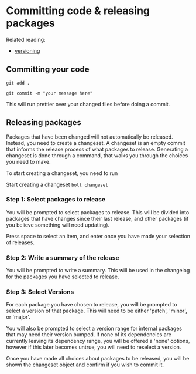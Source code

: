 # Committing code & releasing packages

Related reading:

* [versioning](./versioning)

## Committing your code

`git add .`

`git commit -m "your message here"`

This will run prettier over your changed files before doing a commit.

## Releasing packages

Packages that have been changed will not automatically be released. Instead, you
need to create a changeset. A changeset is an empty commit that informs the
release process of what packages to release. Generating a changeset is done
through a command, that walks you through the choices you need to make.

To start creating a changeset, you need to run

Start creating a changeset `bolt changeset`

### Step 1: Select packages to release

You will be prompted to select packages to release. This will be divided into
packages that have changes since their last release, and other packages (if you
believe something will need updating).

Press space to select an item, and enter once you have made your selection of
releases.

### Step 2: Write a summary of the release

You will be prompted to write a summary. This will be used in the changelog for
the packages you have selected to release.

### Step 3: Select Versions

For each package you have chosen to release, you will be prompted to select a
version of that package. This will need to be either 'patch', 'minor', or
'major'.

You will also be prompted to select a version range for internal packages that
may need their version bumped. If none of its dependencies are currently leaving
its dependency range, you will be offered a 'none' options, however if this
later becomes untrue, you will need to reselect a version.

Once you have made all choices about packages to be released, you will be shown
the changeset object and confirm if you wish to commit it.
